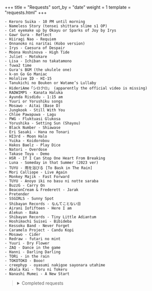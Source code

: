 +++
title = "Requests"
sort_by = "date"
weight = 1
template = "requests.html"
+++


```
- Keroro Suika - 10 PM until morning
- Nameless Story (tensei shittara slime s1 OP)
- Cat eyemake up by Okayu or Sparks of Joy by Irys
- Gawr Gura - Reflect
- Hiiragi Nao - Requiem
- Onnanoko ni naritai (Kobo version)
- Irys - Caesura of Despair
- Moona Hoshinova - High Tide
- Juliet - Motokare
- Lisa - Ichiban no takatamono
- fuwa2 time
- Gura's BGM (the ukulele one)
- k-on Go Go Maniac
- Hololive ID - HI-15
- Tanukichi no Bouken or Watame’s Lullaby
- HideriAme「シロクロ」 (apparently the official video is missing)
- RADWIMPS - Kanata Haluka
- Ayunda Risdidu - 1:15 am
- Yuuri or Yorushiku songs
- Mosawo - Aitai (Base D)
- Jungkook - Still With You
- Chloe Pawapuwa - Lagu
- PWG - Fluktuasi Glukosa
- Yorushika - Setting Sun (Shayou)
- Black Number - Shiawase
- Eri Sasaki - Hana no Tonari
- HI3rd - Moon Halo
- Yuika - Koidorobou
- Hakos Baelz - Play Dice
- Natori - Overdose
- Takase Toya - Demo
- HSR - If I Can Stop One Heart From Breaking
- Luna - Someday in that Summer (2023 ver)
- TUYU - 雨を浴びる [To Bask in The Rain]
- Mori Calliope - Live Again
- Monkey Majik - Fast Forward
- TUYU - Anoyo iki no basu ni notte saraba
- BuzzG - Carry On
- BeaconCream & Frederett - Jarak
- Pretender
- SSGIRLS - Sunny Spot
- Shibayan Records - なんてことない日
- Airani Iofifteen - Here I am
- Alekun - Baka
- Shibayan Records - Tiny Little Adiantum
- Hoshimachi Suisei - Bibideba
- Kessoku Band - Never Forget
- Caramelo Project - Candu Kopi
- Mosawo - Cider
- Redraw - futari no mint
- Yuuri - Dry Flower
- ZAQ - Dance in the game
- Hanni - Darling Darling
- TORi - in the rain
- TOKOTOKO - Booo!
- creephyp - oyasumi nakigoe sayonara utahime
- Akala Kai - Yoru ni Tokeru
- Nanashi Mumei - A New Start
```

<blockquote>
    <details>
        <summary>Completed requests</summary>
        <pre style="font-size: 0.8em;">
- Kobo Kanaeru - Mantra Hujan Tutorial (Indonesian)
- Ayunda Risu - ALiCE&u
- BENI - Gimme Gimme (Cover by Kobo Kanaeru)
- Nekomata Okayu - Mogu Mogu Yummy!
- Hoshimachi Suisei - GHOST
- Mosawo - Gyutto
- Harehare ya - cover by Kityod
- Hololive ID - id:entity voices
- Airani Iofifteen - Q&A=E (Kyawaii)
- Mafumafu - Onnanoko no Naritai
- Tokoyami Towa - Palette
- GUMI- Orion no Yume
- King gnu - Hakujitsu 
- Calliope Mori - Ijimekko Bully
- TUYU - Kuraberarekko 
- Moona Hoshinova - Perisai Jitu
- Betelgeuse cover by Okayu & Lamy
- Niki - ERROR / lily OFFICIAL MV
- Reine pavolia - Illusion night
- 序章 by yuika
- Kobo Kanaeru - Oh Asmara
- Mosawo - Koiiro
- Mori Calliope - End of Life
- TUYU - It's raining after all
- Mosawo - Aitai
- Kessoku Band - Guitar, Loneliness and Blue Planet
- Monkey Majik - Sunshine
- Chloe Pawapuwa - Komorebi
- [GI 2Y Anniv Fansong] If you suddenly think of me
- Kobo Kanaeru x Heiakim - War! Tokopedia
- Mosawo - Kirakira
- Kobo Kanaeru - Sebatas video call
- Minami - Blue Gurasu
- Hoshimachi Suisei - Stellar Stellar (or first take ver.)
- Kessoku Band - Into the Light
- mikitoP - Shojou Rei
- Mosawo - Kinmokusei
- TOKOTOKO - yomosugara kimi omou
- Kanaria - King
- Kobo Kanaeru - Help!</pre>
    </details>
</blockquote>